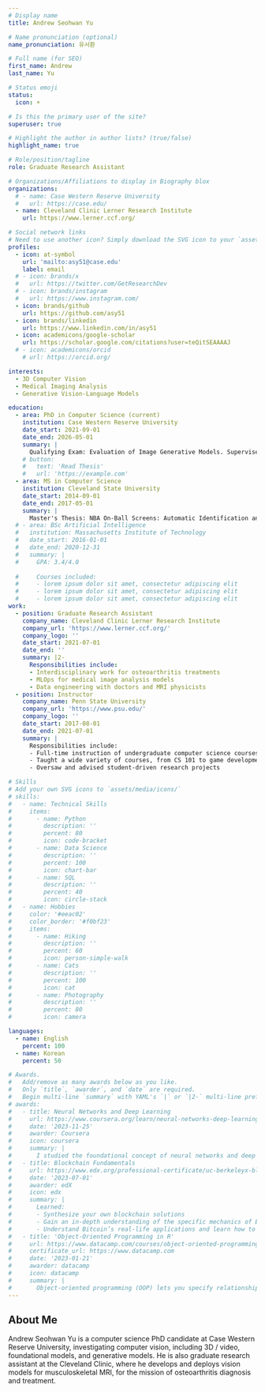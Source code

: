 ```yaml
---
# Display name
title: Andrew Seohwan Yu

# Name pronunciation (optional)
name_pronunciation: 유서환

# Full name (for SEO)
first_name: Andrew
last_name: Yu

# Status emoji
status:
  icon: ☀️

# Is this the primary user of the site?
superuser: true

# Highlight the author in author lists? (true/false)
highlight_name: true

# Role/position/tagline
role: Graduate Research Assistant

# Organizations/Affiliations to display in Biography blox
organizations:
  # - name: Case Western Reserve University
  #   url: https://case.edu/
  - name: Cleveland Clinic Lerner Research Institute
    url: https://www.lerner.ccf.org/

# Social network links
# Need to use another icon? Simply download the SVG icon to your `assets/media/icons/` folder.
profiles:
  - icon: at-symbol
    url: 'mailto:asy51@case.edu'
    label: email
  # - icon: brands/x
  #   url: https://twitter.com/GetResearchDev
  # - icon: brands/instagram
  #   url: https://www.instagram.com/
  - icon: brands/github
    url: https://github.com/asy51
  - icon: brands/linkedin
    url: https://www.linkedin.com/in/asy51
  - icon: academicons/google-scholar
    url: https://scholar.google.com/citations?user=teQitSEAAAAJ
  # - icon: academicons/orcid
    # url: https://orcid.org/

interests:
  - 3D Computer Vision
  - Medical Imaging Analysis
  - Generative Vision-Language Models

education:
  - area: PhD in Computer Science (current)
    institution: Case Western Reserve University
    date_start: 2021-09-01
    date_end: 2026-05-01
    summary: |
      Qualifying Exam: Evaluation of Image Generative Models. Supervised by [Dr. Vipin Chaudhary](https://case.edu/engineering/about/faculty-and-staff-directory/vipin-chaudhary)
    # button:
    #   text: 'Read Thesis'
    #   url: 'https://example.com'
  - area: MS in Computer Science
    institution: Cleveland State University
    date_start: 2014-09-01
    date_end: 2017-05-01
    summary: |
      Master's Thesis: NBA On-Ball Screens: Automatic Identification and Analysis of Basketball Plays. Supervised by [Dr. Sunnie Sun Chung](https://eecs.csuohio.edu/~sschung/)
  # - area: BSc Artificial Intelligence
  #   institution: Massachusetts Institute of Technology
  #   date_start: 2016-01-01
  #   date_end: 2020-12-31
  #   summary: |
  #     GPA: 3.4/4.0
      
  #     Courses included:
  #     - lorem ipsum dolor sit amet, consectetur adipiscing elit
  #     - lorem ipsum dolor sit amet, consectetur adipiscing elit
  #     - lorem ipsum dolor sit amet, consectetur adipiscing elit
work:
  - position: Graduate Research Assistant
    company_name: Cleveland Clinic Lerner Research Institute
    company_url: 'https://www.lerner.ccf.org/'
    company_logo: ''
    date_start: 2021-07-01
    date_end: ''
    summary: |2-
      Responsibilities include:
      - Interdisciplinary work for osteoarthritis treatments
      - MLOps for medical image analysis models
      - Data engineering with doctors and MRI physicists
  - position: Instructor
    company_name: Penn State University
    company_url: 'https://www.psu.edu/'
    company_logo: ''
    date_start: 2017-08-01
    date_end: 2021-07-01
    summary: |
      Responsibilities include:
      - Full-time instruction of undergraduate computer science courses
      - Taught a wide variety of courses, from CS 101 to game development
      - Oversaw and advised student-driven research projects

# Skills
# Add your own SVG icons to `assets/media/icons/`
# skills:
#   - name: Technical Skills
#     items:
#       - name: Python
#         description: ''
#         percent: 80
#         icon: code-bracket
#       - name: Data Science
#         description: ''
#         percent: 100
#         icon: chart-bar
#       - name: SQL
#         description: ''
#         percent: 40
#         icon: circle-stack
#   - name: Hobbies
#     color: '#eeac02'
#     color_border: '#f0bf23'
#     items:
#       - name: Hiking
#         description: ''
#         percent: 60
#         icon: person-simple-walk
#       - name: Cats
#         description: ''
#         percent: 100
#         icon: cat
#       - name: Photography
#         description: ''
#         percent: 80
#         icon: camera

languages:
  - name: English
    percent: 100
  - name: Korean
    percent: 50

# Awards.
#   Add/remove as many awards below as you like.
#   Only `title`, `awarder`, and `date` are required.
#   Begin multi-line `summary` with YAML's `|` or `|2-` multi-line prefix and indent 2 spaces below.
# awards:
#   - title: Neural Networks and Deep Learning
#     url: https://www.coursera.org/learn/neural-networks-deep-learning
#     date: '2023-11-25'
#     awarder: Coursera
#     icon: coursera
#     summary: |
#       I studied the foundational concept of neural networks and deep learning. By the end, I was familiar with the significant technological trends driving the rise of deep learning; build, train, and apply fully connected deep neural networks; implement efficient (vectorized) neural networks; identify key parameters in a neural network’s architecture; and apply deep learning to your own applications.
#   - title: Blockchain Fundamentals
#     url: https://www.edx.org/professional-certificate/uc-berkeleyx-blockchain-fundamentals
#     date: '2023-07-01'
#     awarder: edX
#     icon: edx
#     summary: |
#       Learned:
#       - Synthesize your own blockchain solutions
#       - Gain an in-depth understanding of the specific mechanics of Bitcoin
#       - Understand Bitcoin’s real-life applications and learn how to attack and destroy Bitcoin, Ethereum, smart contracts and Dapps, and alternatives to Bitcoin’s Proof-of-Work consensus algorithm
#   - title: 'Object-Oriented Programming in R'
#     url: https://www.datacamp.com/courses/object-oriented-programming-with-s3-and-r6-in-r
#     certificate_url: https://www.datacamp.com
#     date: '2023-01-21'
#     awarder: datacamp
#     icon: datacamp
#     summary: |
#       Object-oriented programming (OOP) lets you specify relationships between functions and the objects that they can act on, helping you manage complexity in your code. This is an intermediate level course, providing an introduction to OOP, using the S3 and R6 systems. S3 is a great day-to-day R programming tool that simplifies some of the functions that you write. R6 is especially useful for industry-specific analyses, working with web APIs, and building GUIs.
---
```


## About Me

Andrew Seohwan Yu is a computer science PhD candidate at Case Western Reserve University, investigating computer vision, including 3D / video, foundational models, and generative models. He is also graduate research assistant at the Cleveland Clinic, where he develops and deploys vision models for musculoskeletal MRI, for the mission of osteoarthritis diagnosis and treatment.